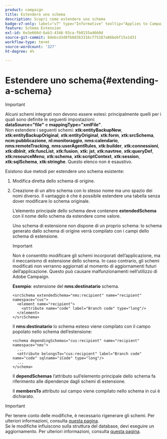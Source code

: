 ```yaml
---
product: campaign
title: Estendere uno schema
description: Scopri come estendere uno schema
badge-v7-only: label="v7" type="Informative" tooltip="Applies to Campaign Classic v7 only"
feature: Schema Extension
exl-id: 6e3e666d-6ab3-4346-93ca-fb0155a4660d
source-git-commit: 8debcd3d8fb883b3316cf75187a86bebf15a1d31
workflow-type: tm+mt
source-wordcount: '327'
ht-degree: 4%

---
```


# Estendere uno schema{#extending-a-schema}

>[!IMPORTANT]
>
>Alcuni schemi integrati non devono essere estesi: principalmente quelli per i quali sono definite le seguenti impostazioni:\
>**dataSource=&quot;file&quot;** e **mappingType=&quot;xmlFile&quot;**.\
>Non estendere i seguenti schemi: **xtk:entityBackupNew**, **xtk:entityBackupOriginal**, **xtk:entityOriginal**, **xtk:form**, **xtk:srcSchema**, **ncm:pubblicazione**, **nl:monitoraggio**, **nms:calendario**, **nms:remoteTracking**, **nms:userAgentRules**, **xtk:builder**, **xtk:connessioni**, **xtk:dbInit**, **xtk:funcList**, **xtk:fusion**, **xtk: jst**, **xtk:navtree**, **xtk:queryDef**, **xtk:resourceMenu**, **xtk:schema**, **xtk:scriptContext**, **xtk:session**, **xtk:sqlSchema**, **xtk:stringhe**.
>Questo elenco non è esaustivo.

Esistono due metodi per estendere uno schema esistente:

1. Modifica diretta dello schema di origine.
1. Creazione di un altro schema con lo stesso nome ma uno spazio dei nomi diverso. Il vantaggio è che è possibile estendere una tabella senza dover modificare lo schema originale.

   L’elemento principale dello schema deve contenere **extendedSchema** con il nome dello schema da estendere come valore.

   Uno schema di estensione non dispone di un proprio schema: lo schema generato dallo schema di origine verrà compilato con i campi dello schema di estensione.

   >[!IMPORTANT]
   >
   >Non è consentito modificare gli schemi incorporati dell’applicazione, ma il meccanismo di estensione dello schema. In caso contrario, gli schemi modificati non verranno aggiornati al momento di aggiornamenti futuri dell’applicazione. Questo può causare malfunzionamenti nell’utilizzo di Adobe Campaign.

   **Esempio**: estensione del **nms:destinatario** schema.

   ```
   <srcSchema extendedSchema="nms:recipient" name="recipient" namespace="cus">
     <element name="recipient">
       <attribute name="code" label="Branch code" type="long"/>
     </element>
   </srcSchema>
   ```

   Il **nms:destinatario** lo schema esteso viene compilato con il campo popolato nello schema dell’estensione:

   ```
   <schema dependingSchemas="cus:recipient" name="recipient" namespace="nms">
     ...
     <attribute belongsTo="cus:recipient" label="Branch code" name="code" sqlname="iCode" type="long"/>
     ...
   </schema>
   ```

   Il **dependSchemas** l’attributo sull’elemento principale dello schema fa riferimento alle dipendenze dagli schemi di estensione.

   Il **membersTo** attributo sul campo viene compilato nello schema in cui è dichiarato.

>[!IMPORTANT]
>
>Per tenere conto delle modifiche, è necessario rigenerare gli schemi. Per ulteriori informazioni, consulta [questa pagina](../../configuration/using/regenerating-schemas.md).\
>Se le modifiche influiscono sulla struttura del database, devi eseguire un aggiornamento. Per ulteriori informazioni, consulta [questa pagina](../../configuration/using/updating-the-database-structure.md).
